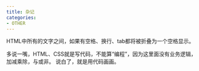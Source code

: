```yaml
---
title: 杂记
categories: 
- OTHER
---
```


HTML中所有的文字之间，如果有空格、换行、tab都将被折叠为一个空格显示。




多说一嘴，HTML、CSS就是写代码，不能算“编程”，因为这里面没有业务逻辑，加减乘除，与或非。
说白了，就是用代码画画。

